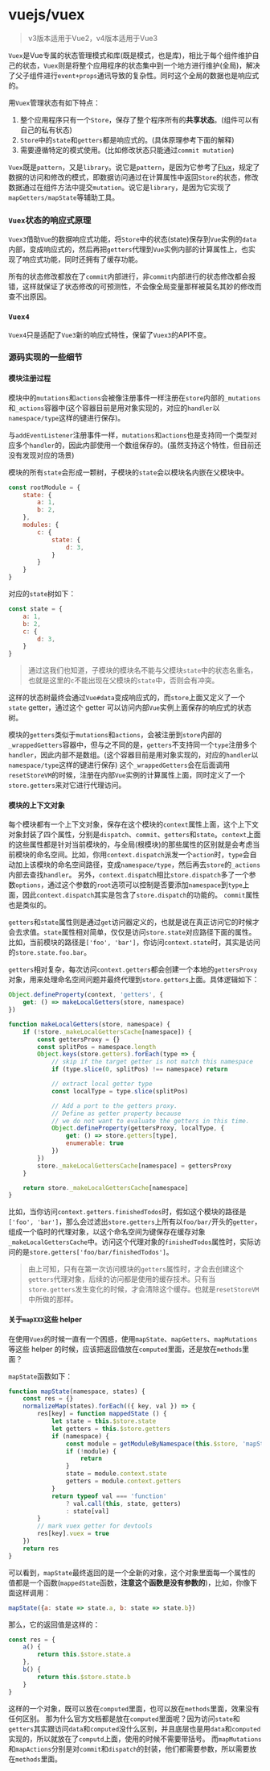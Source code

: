# vuejs/vuex

> v3版本适用于Vue2，v4版本适用于Vue3

`Vuex`是Vue专属的状态管理模式和库(既是模式，也是库)，相比于每个组件维护自己的状态，`Vuex`则是将整个应用程序的状态集中到一个地方进行维护(全局)，解决了父子组件进行`event+props`通讯导致的复杂性。同时这个全局的数据也是响应式的。

用`Vuex`管理状态有如下特点：
1. 整个应用程序只有一个`Store`，保存了整个程序所有的**共享状态**。(组件可以有自己的私有状态)
2. `Store`中的`state`和`getters`都是响应式的。(具体原理参考下面的解释) 
3. 需要遵循特定的模式使用。(比如修改状态只能通过`commit mutation`)


`Vuex`既是`pattern`，又是`library`。说它是`pattern`，是因为它参考了[Flux][Flux]，规定了数据的访问和修改的模式，即数据访问通过在计算属性中返回`Store`的状态，修改数据通过在组件方法中提交`mutation`。说它是`library`，是因为它实现了`mapGetters/mapState`等辅助工具。

[Flux]: https://facebook.github.io/flux/


### `Vuex`状态的响应式原理
`Vuex3`借助`Vue`的数据响应式功能，将`Store`中的状态(state)保存到`Vue`实例的`data`内部，变成响应式的，然后再把`getters`代理到`Vue`实例内部的计算属性上，也实现了响应式功能，同时还拥有了缓存功能。

所有的状态修改都放在了`commit`内部进行，非`commit`内部进行的状态修改都会报错，这样就保证了状态修改的可预测性，不会像全局变量那样被莫名其妙的修改而查不出原因。

### `Vuex4`
`Vuex4`只是适配了`Vue3`新的响应式特性，保留了`Vuex3`的API不变。

### 源码实现的一些细节

#### 模块注册过程

模块中的`mutations`和`actions`会被像注册事件一样注册在`store`内部的`_mutations`和`_actions`容器中(这个容器目前是用对象实现的，对应的`handler`以`namespace/type`这样的键进行保存)。

与`addEventListener`注册事件一样，`mutations`和`actions`也是支持同一个类型对应多个`handler`的，因此内部使用一个数组保存的。(虽然支持这个特性，但目前还没有发现对应的场景)

模块的所有`state`会形成一颗树，子模块的`state`会以模块名内嵌在父模块中。
```js
const rootModule = {
    state: {
        a: 1,
        b: 2,
    },
    modules: {
        c: {
            state: {
                d: 3,
            }
        }
    }
}
```
对应的`state`树如下：
```js
const state = {
    a: 1,
    b: 2,
    c: {
        d: 3,
    }
}
```
> 通过这我们也知道，子模块的模块名不能与父模块`state`中的状态名重名，也就是这里的`c`不能出现在父模块的`state`中，否则会有冲突。

这样的状态树最终会通过`Vue#data`变成响应式的，而`store`上面又定义了一个`state` getter，通过这个 getter 可以访问内部`Vue`实例上面保存的响应式的状态树。

模块的`getters`类似于`mutations`和`actions`，会被注册到`store`内部的`_wrappedGetters`容器中，但与之不同的是，`getters`不支持同一个`type`注册多个`handler`，因此内部不是数组。(这个容器目前是用对象实现的，对应的`handler`以`namespace/type`这样的键进行保存)
这个`_wrappedGetters`会在后面调用`resetStoreVM`的时候，注册在内部`Vue`实例的计算属性上面，同时定义了一个`store.getters`来对它进行代理访问。

#### 模块的上下文对象

每个模块都有一个上下文对象，保存在这个模块的`context`属性上面，这个上下文对象封装了四个属性，分别是`dispatch`、`commit`、`getters`和`state`。`context`上面的这些属性都是针对当前模块的，与全局(根模块)的那些属性的区别就是会考虑当前模块的命名空间。比如，你用`context.dispatch`派发一个`action`时，`type`会自动加上该模块的命名空间路径，变成`namespace/type`，然后再去`store`的`_actions`内部去查找`handler`。
另外，`context.dispatch`相比`store.dispatch`多了一个参数`options`，通过这个参数的`root`选项可以控制是否要添加`namespace`到`type`上面，因此`context.dispatch`其实是包含了`store.dispatch`的功能的。
`commit`属性也是类似的。

`getters`和`state`属性则是通过`get`访问器定义的，也就是说在真正访问它的时候才会去求值。`state`属性相对简单，仅仅是访问`store.state`对应路径下面的属性。比如，当前模块的路径是`['foo', 'bar']`，你访问`context.state`时，其实是访问的`store.state.foo.bar`。

`getters`相对复杂，每次访问`context.getters`都会创建一个本地的`gettersProxy`对象，用来处理命名空间问题并最终代理到`store.getters`上面。具体逻辑如下：
```js
Object.defineProperty(context, 'getters', {
    get: () => makeLocalGetters(store, namespace)
})

function makeLocalGetters(store, namespace) {
    if (!store._makeLocalGettersCache[namespace]) {
        const gettersProxy = {}
        const splitPos = namespace.length
        Object.keys(store.getters).forEach(type => {
            // skip if the target getter is not match this namespace
            if (type.slice(0, splitPos) !== namespace) return

            // extract local getter type
            const localType = type.slice(splitPos)

            // Add a port to the getters proxy.
            // Define as getter property because
            // we do not want to evaluate the getters in this time.
            Object.defineProperty(gettersProxy, localType, {
                get: () => store.getters[type],
                enumerable: true
            })
        })
        store._makeLocalGettersCache[namespace] = gettersProxy
    }

    return store._makeLocalGettersCache[namespace]
}
```
比如，当你访问`context.getters.finishedTodos`时，假如这个模块的路径是`['foo', 'bar']`，那么会过滤出`store.getters`上所有以`foo/bar/`开头的`getter`，组成一个临时的代理对象，以这个命名空间为键保存在缓存对象`_makeLocalGettersCache`中。访问这个代理对象的`finishedTodos`属性时，实际访问的是`store.getters['foo/bar/finishedTodos']`。

> 由上可知，只有在第一次访问模块的`getters`属性时，才会去创建这个`getters`代理对象，后续的访问都是使用的缓存技术。只有当`store.getters`发生变化的时候，才会清除这个缓存。也就是`resetStoreVM`中所做的那样。

#### 关于`mapXXX`这些 helper

在使用`Vuex`的时候一直有一个困惑，使用`mapState`、`mapGetters`、`mapMutations`等这些 helper 的时候，应该把返回值放在`computed`里面，还是放在`methods`里面？

`mapState`函数如下：
```js
function mapState(namespace, states) {
    const res = {}
    normalizeMap(states).forEach(({ key, val }) => {
        res[key] = function mappedState () {
            let state = this.$store.state
            let getters = this.$store.getters
            if (namespace) {
                const module = getModuleByNamespace(this.$store, 'mapState', namespace)
                if (!module) {
                    return
                }
                state = module.context.state
                getters = module.context.getters
            }
            return typeof val === 'function'
                ? val.call(this, state, getters)
                : state[val]
        }
        // mark vuex getter for devtools
        res[key].vuex = true
    })
    return res
}
```
可以看到，`mapState`最终返回的是一个全新的对象，这个对象里面每一个属性的值都是一个函数(`mappedState`函数，**注意这个函数是没有参数的**)，比如，你像下面这样调用：
```js
mapState({a: state => state.a, b: state => state.b})
```
那么，它的返回值是这样的：
```js
const res = {
    a() {
        return this.$store.state.a
    },
    b() {
        return this.$store.state.b
    }
}
```
这样的一个对象，既可以放在`computed`里面，也可以放在`methods`里面，效果没有任何区别。
那为什么官方文档都是放在`computed`里面呢？因为访问`state`和`getters`其实跟访问`data`和`computed`没什么区别，并且底层也是用`data`和`computed`实现的，所以就放在了`computd`上面，使用的时候不需要带括号。
而`mapMutations`和`mapActions`分别是对`commit`和`dispatch`的封装，他们都需要参数，所以需要放在`methods`里面。

